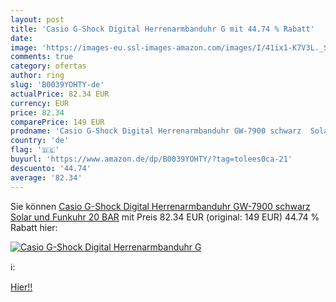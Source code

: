 ```yaml
---
layout: post
title: 'Casio G-Shock Digital Herrenarmbanduhr G mit 44.74 % Rabatt'
date: 
image: 'https://images-eu.ssl-images-amazon.com/images/I/41ix1-K7V3L._SL200_.jpg'
comments: true
category: ofertas
author: ring
slug: 'B0039YOHTY-de'
actualPrice: 82.34 EUR
currency: EUR
price: 82.34
comparePrice: 149 EUR
prodname: 'Casio G-Shock Digital Herrenarmbanduhr GW-7900 schwarz  Solar und Funkuhr  20 BAR'
country: 'de'
flag: '🇩🇪'
buyurl: 'https://www.amazon.de/dp/B0039YOHTY/?tag=tolees0ca-21'
descuento: '44.74'
average: '82.34'
---
```


Sie können [Casio G-Shock Digital Herrenarmbanduhr GW-7900 schwarz  Solar und Funkuhr  20 BAR](https://www.amazon.de/dp/B0039YOHTY/?tag=tolees0ca-21) mit Preis 82.34 EUR (original: 149 EUR) 44.74 % Rabatt hier:

[![Casio G-Shock Digital Herrenarmbanduhr G](https://images-eu.ssl-images-amazon.com/images/I/41ix1-K7V3L._SL200_.jpg)](https://www.amazon.de/dp/B0039YOHTY/?tag=tolees0ca-21)

ℹ️:


[Hier!!](https://www.amazon.de/dp/B0039YOHTY/?tag=tolees0ca-21)
